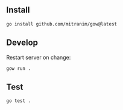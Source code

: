 ## Install

```
go install github.com/mitranim/gow@latest
```

## Develop

Restart server on change:

```
gow run .
```

## Test

```
go test .
```
